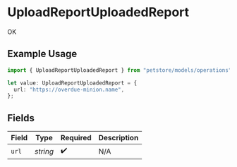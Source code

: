 # UploadReportUploadedReport

OK

## Example Usage

```typescript
import { UploadReportUploadedReport } from "petstore/models/operations";

let value: UploadReportUploadedReport = {
  url: "https://overdue-minion.name",
};
```

## Fields

| Field              | Type               | Required           | Description        |
| ------------------ | ------------------ | ------------------ | ------------------ |
| `url`              | *string*           | :heavy_check_mark: | N/A                |